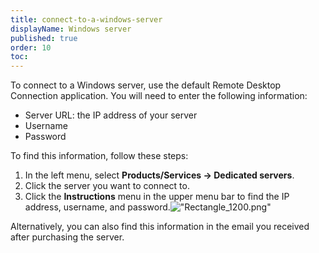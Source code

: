 ```yaml
---
title: connect-to-a-windows-server
displayName: Windows server
published: true
order: 10
toc:
---
```


To connect to a Windows server, use the default Remote Desktop Connection application. You will need to enter the following information:


*   Server URL: the IP address of your server
*   Username
*   Password


To find this information, follow these steps:


1.  In the left menu, select **Products/Services → Dedicated servers**.
2.  Click the server you want to connect to.
3.  Click the **Instructions** menu in the upper menu bar to find the IP address, username, and password.![\"Rectangle_1200.png\"](\"https://support.gcore.com/hc/article_attachments/13068570817553\")


Alternatively, you can also find this information in the email you received after purchasing the server.